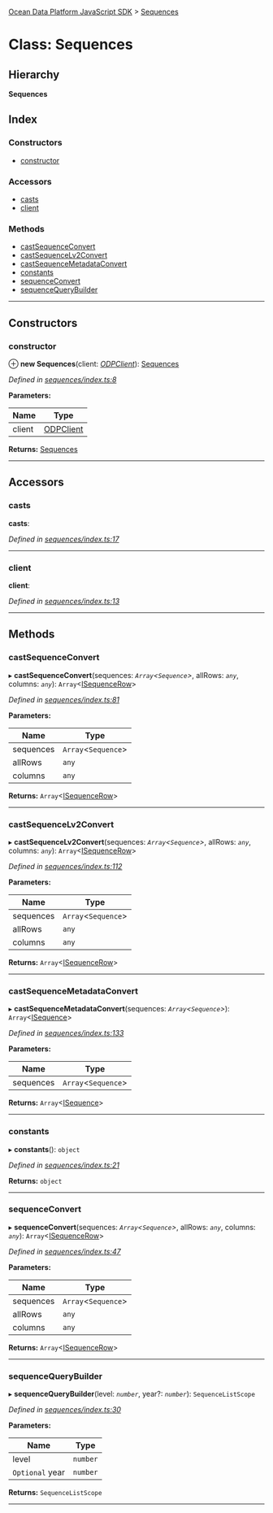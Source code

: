 [Ocean Data Platform JavaScript SDK](../README.md) > [Sequences](../classes/sequences.md)

# Class: Sequences

## Hierarchy

**Sequences**

## Index

### Constructors

* [constructor](sequences.md#constructor)

### Accessors

* [casts](sequences.md#casts)
* [client](sequences.md#client)

### Methods

* [castSequenceConvert](sequences.md#castsequenceconvert)
* [castSequenceLv2Convert](sequences.md#castsequencelv2convert)
* [castSequenceMetadataConvert](sequences.md#castsequencemetadataconvert)
* [constants](sequences.md#constants)
* [sequenceConvert](sequences.md#sequenceconvert)
* [sequenceQueryBuilder](sequences.md#sequencequerybuilder)

---

## Constructors

<a id="constructor"></a>

###  constructor

⊕ **new Sequences**(client: *[ODPClient](odpclient.md)*): [Sequences](sequences.md)

*Defined in [sequences/index.ts:8](https://github.com/C4IROcean/ODP-sdk-js/blob/4911c12/source/sequences/index.ts#L8)*

**Parameters:**

| Name | Type |
| ------ | ------ |
| client | [ODPClient](odpclient.md) |

**Returns:** [Sequences](sequences.md)

___

## Accessors

<a id="casts"></a>

###  casts

**casts**: 

*Defined in [sequences/index.ts:17](https://github.com/C4IROcean/ODP-sdk-js/blob/4911c12/source/sequences/index.ts#L17)*

___
<a id="client"></a>

###  client

**client**: 

*Defined in [sequences/index.ts:13](https://github.com/C4IROcean/ODP-sdk-js/blob/4911c12/source/sequences/index.ts#L13)*

___

## Methods

<a id="castsequenceconvert"></a>

###  castSequenceConvert

▸ **castSequenceConvert**(sequences: *`Array`<`Sequence`>*, allRows: *`any`*, columns: *`any`*): `Array`<[ISequenceRow](../interfaces/isequencerow.md)>

*Defined in [sequences/index.ts:81](https://github.com/C4IROcean/ODP-sdk-js/blob/4911c12/source/sequences/index.ts#L81)*

**Parameters:**

| Name | Type |
| ------ | ------ |
| sequences | `Array`<`Sequence`> |
| allRows | `any` |
| columns | `any` |

**Returns:** `Array`<[ISequenceRow](../interfaces/isequencerow.md)>

___
<a id="castsequencelv2convert"></a>

###  castSequenceLv2Convert

▸ **castSequenceLv2Convert**(sequences: *`Array`<`Sequence`>*, allRows: *`any`*, columns: *`any`*): `Array`<[ISequenceRow](../interfaces/isequencerow.md)>

*Defined in [sequences/index.ts:112](https://github.com/C4IROcean/ODP-sdk-js/blob/4911c12/source/sequences/index.ts#L112)*

**Parameters:**

| Name | Type |
| ------ | ------ |
| sequences | `Array`<`Sequence`> |
| allRows | `any` |
| columns | `any` |

**Returns:** `Array`<[ISequenceRow](../interfaces/isequencerow.md)>

___
<a id="castsequencemetadataconvert"></a>

###  castSequenceMetadataConvert

▸ **castSequenceMetadataConvert**(sequences: *`Array`<`Sequence`>*): `Array`<[ISequence](../interfaces/isequence.md)>

*Defined in [sequences/index.ts:133](https://github.com/C4IROcean/ODP-sdk-js/blob/4911c12/source/sequences/index.ts#L133)*

**Parameters:**

| Name | Type |
| ------ | ------ |
| sequences | `Array`<`Sequence`> |

**Returns:** `Array`<[ISequence](../interfaces/isequence.md)>

___
<a id="constants"></a>

###  constants

▸ **constants**(): `object`

*Defined in [sequences/index.ts:21](https://github.com/C4IROcean/ODP-sdk-js/blob/4911c12/source/sequences/index.ts#L21)*

**Returns:** `object`

___
<a id="sequenceconvert"></a>

###  sequenceConvert

▸ **sequenceConvert**(sequences: *`Array`<`Sequence`>*, allRows: *`any`*, columns: *`any`*): `Array`<[ISequenceRow](../interfaces/isequencerow.md)>

*Defined in [sequences/index.ts:47](https://github.com/C4IROcean/ODP-sdk-js/blob/4911c12/source/sequences/index.ts#L47)*

**Parameters:**

| Name | Type |
| ------ | ------ |
| sequences | `Array`<`Sequence`> |
| allRows | `any` |
| columns | `any` |

**Returns:** `Array`<[ISequenceRow](../interfaces/isequencerow.md)>

___
<a id="sequencequerybuilder"></a>

###  sequenceQueryBuilder

▸ **sequenceQueryBuilder**(level: *`number`*, year?: *`number`*): `SequenceListScope`

*Defined in [sequences/index.ts:30](https://github.com/C4IROcean/ODP-sdk-js/blob/4911c12/source/sequences/index.ts#L30)*

**Parameters:**

| Name | Type |
| ------ | ------ |
| level | `number` |
| `Optional` year | `number` |

**Returns:** `SequenceListScope`

___

